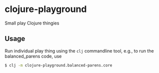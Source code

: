 # clojure-playground
Small play Clojure thingies

## Usage
Run individual play thing using the `clj` commandline tool, e.g., to run the balanced_parens code, use

``` bash
$ clj -m clojure-playground.balanced-parens.core
```
